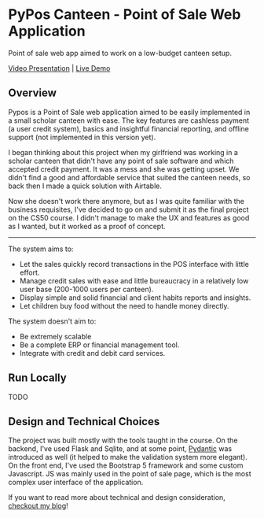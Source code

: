 # PyPos Canteen - Point of Sale Web Application

Point of sale web app aimed to work on a low-budget canteen setup.

[Video Presentation](https://youtu.be/jJ_M1ueIH9g) | [Live Demo](http://pypos-env.eba-vnvdpu3c.us-west-2.elasticbeanstalk.com/)

## Overview

Pypos is a Point of Sale web application aimed to be easily implemented in a small scholar canteen with ease. The key features are cashless payment (a user credit system), basics and insightful financial reporting, and offline support (not implemented in this version yet).

I began thinking about this project when my girlfriend was working in a scholar canteen that didn't have any point of sale software and which accepted credit payment. It was a mess and she was getting upset. We didn't find a good and affordable service that suited the canteen needs, so back then I made a quick solution with Airtable.

Now she doesn't work there anymore, but as I was quite familiar with the business requisites, I've decided to go on and submit it as the final project on the CS50 course. I didn't manage to make the UX and features as good as I wanted, but it worked as a proof of concept.

---

The system aims to:

* Let the sales quickly record transactions in the POS interface with little effort.
* Manage credit sales with ease and little bureaucracy in a relatively low user base (200-1000 users per canteen).
* Display simple and solid financial and client habits reports and insights.
* Let children buy food without the need to handle money directly.

The system doesn't aim to:

* Be extremely scalable
* Be a complete ERP or financial management tool.
* Integrate with credit and debit card services.

## Run Locally

TODO

## Design and Technical Choices

The project was built mostly with the tools taught in the course. On the backend, I've used Flask and Sqlite, and at some point, [Pydantic](https://pydantic-docs.helpmanual.io/) was introduced as well (it helped to make the validation system more elegant). On the front end, I've used the Bootstrap 5 framework and some custom Javascript. JS was mainly used in the point of sale page, which is the most complex user interface of the application.

If you want to read more about technical and design consideration, [checkout my blog](https://pedro-psb.github.io/)!
